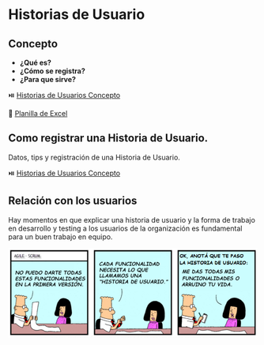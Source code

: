 # Historias de Usuario

## Concepto

* **¿Qué es?**
* **¿Cómo se registra?**
* **¿Para que sirve?**

⏯️ [Historias de Usuarios Concepto](https://www.youtube.com/watch?v=S7DJaXiwvkw)

📗 [Planilla de Excel](/documents/proyecto-testing-HU.xlsx)

## Como registrar una Historia de Usuario.

Datos, tips y registración de una Historia de Usuario.

⏯️ [Historias de Usuarios Concepto](https://www.youtube.com/watch?v=WElKurpL2kM)

## Relación con los usuarios

Hay momentos en que explicar una historia de usuario y la forma de trabajo en desarrollo y testing a los usuarios de la organización es fundamental para un buen trabajo en equipo.

![historias-de-usuarios](/images/historias-de-usuarios.png)